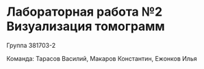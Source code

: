 Лабораторная работа №2 Визуализация томограмм
=====================
Группа 381703-2

Команда: Тарасов Василий, Макаров Константин, Ежонков Илья
